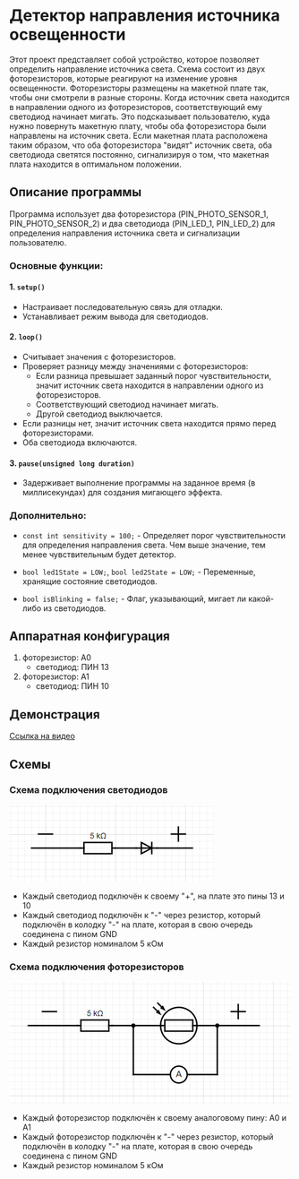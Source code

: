 # Детектор направления источника освещенности

Этот проект представляет собой устройство, которое позволяет определить направление источника света. 
Схема состоит из двух фоторезисторов, которые реагируют на изменение уровня освещенности. Фоторезисторы размещены на макетной плате так, чтобы они смотрели в разные стороны. 
Когда источник света находится в направлении одного из фоторезисторов, соответствующий ему светодиод начинает мигать. Это подсказывает пользователю, куда нужно повернуть макетную плату, чтобы оба фоторезистора были направлены на источник света. 
Если макетная плата расположена таким образом, что оба фоторезистора "видят" источник света, оба светодиода светятся постоянно, сигнализируя о том, что макетная плата находится в оптимальном положении.


## Описание программы
Программа использует два фоторезистора (PIN_PHOTO_SENSOR_1, PIN_PHOTO_SENSOR_2) и два светодиода (PIN_LED_1, PIN_LED_2) для определения направления источника света и сигнализации пользователю. 

### Основные функции:

#### 1.  `setup()`
  * Настраивает последовательную связь для отладки.
  * Устанавливает режим вывода для светодиодов.

#### 2.  `loop()`
  * Считывает значения с фоторезисторов.
  * Проверяет разницу между значениями с фоторезисторов:
      * Если разница превышает заданный порог чувствительности, значит источник света находится в направлении одного из фоторезисторов.
      * Соответствующий светодиод начинает мигать.
      * Другой светодиод выключается.
  * Если разницы нет, значит источник света находится прямо перед фоторезисторами.
  * Оба светодиода включаются.

#### 3.  `pause(unsigned long duration)`
  * Задерживает выполнение программы на заданное время (в миллисекундах) для создания мигающего эффекта.

### Дополнительно:

* `const int sensitivity = 100;` - Определяет порог чувствительности для определения направления света. Чем выше значение, тем менее чувствительным будет детектор.

* `bool led1State = LOW;`, `bool led2State = LOW;` - Переменные, хранящие состояние светодиодов.

* `bool isBlinking = false;` - Флаг, указывающий, мигает ли какой-либо из светодиодов.

## Аппаратная конфигурация

1. фоторезистор: А0
    * светодиод: ПИН 13
2. фоторезистор: А1
    * светодиод: ПИН 10

## Демонстрация
[Ссылка на видео](https://disk.yandex.ru/i/4IuomVHQVWXiRA)

## Схемы
### Схема подключения светодиодов
![diod](img/diagram_diod.png)
*  Каждый светодиод подключён к своему "+", на плате это пины 13 и 10
*  Каждый светодиод подключён к "-" через резистор, который подключён в колодку "-" на плате, которая в свою очередь соединена с пином GND
*  Каждый резистор номиналом 5 кОм

### Схема подключения фоторезисторов
![photoresistor](img/diagram_photoresistor.png)
*  Каждый фоторезистор подключён к своему аналоговому пину: A0 и A1
*  Каждый фоторезистор подключён к "-" через резистор, который подключён в колодку "-" на плате, которая в свою очередь соединена с пином GND
*  Каждый резистор номиналом 5 кОм

